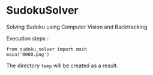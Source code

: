 # SudokuSolver
Solving Sudoku using Computer Vision and Backtracking

Execution steps : 
```python3
from sudoku_solver import main
main('0000.png')
```

The directory `temp` will be created as a result.
